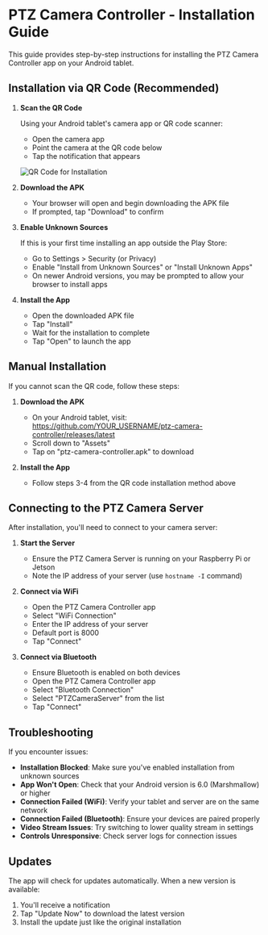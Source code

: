 # PTZ Camera Controller - Installation Guide

This guide provides step-by-step instructions for installing the PTZ Camera Controller app on your Android tablet.

## Installation via QR Code (Recommended)

1. **Scan the QR Code**
   
   Using your Android tablet's camera app or QR code scanner:
   
   - Open the camera app
   - Point the camera at the QR code below
   - Tap the notification that appears

   ![QR Code for Installation](../screenshots/qr_code_placeholder.png)

2. **Download the APK**
   
   - Your browser will open and begin downloading the APK file
   - If prompted, tap "Download" to confirm

3. **Enable Unknown Sources**
   
   If this is your first time installing an app outside the Play Store:
   
   - Go to Settings > Security (or Privacy)
   - Enable "Install from Unknown Sources" or "Install Unknown Apps"
   - On newer Android versions, you may be prompted to allow your browser to install apps

4. **Install the App**
   
   - Open the downloaded APK file
   - Tap "Install"
   - Wait for the installation to complete
   - Tap "Open" to launch the app

## Manual Installation

If you cannot scan the QR code, follow these steps:

1. **Download the APK**
   
   - On your Android tablet, visit:
     https://github.com/YOUR_USERNAME/ptz-camera-controller/releases/latest
   - Scroll down to "Assets"
   - Tap on "ptz-camera-controller.apk" to download

2. **Install the App**
   
   - Follow steps 3-4 from the QR code installation method above

## Connecting to the PTZ Camera Server

After installation, you'll need to connect to your camera server:

1. **Start the Server**
   
   - Ensure the PTZ Camera Server is running on your Raspberry Pi or Jetson
   - Note the IP address of your server (use `hostname -I` command)

2. **Connect via WiFi**
   
   - Open the PTZ Camera Controller app
   - Select "WiFi Connection"
   - Enter the IP address of your server
   - Default port is 8000
   - Tap "Connect"

3. **Connect via Bluetooth**
   
   - Ensure Bluetooth is enabled on both devices
   - Open the PTZ Camera Controller app
   - Select "Bluetooth Connection"
   - Select "PTZCameraServer" from the list
   - Tap "Connect"

## Troubleshooting

If you encounter issues:

- **Installation Blocked**: Make sure you've enabled installation from unknown sources
- **App Won't Open**: Check that your Android version is 6.0 (Marshmallow) or higher
- **Connection Failed (WiFi)**: Verify your tablet and server are on the same network
- **Connection Failed (Bluetooth)**: Ensure your devices are paired properly
- **Video Stream Issues**: Try switching to lower quality stream in settings
- **Controls Unresponsive**: Check server logs for connection issues

## Updates

The app will check for updates automatically. When a new version is available:

1. You'll receive a notification
2. Tap "Update Now" to download the latest version
3. Install the update just like the original installation